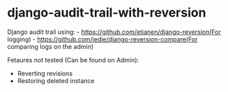 # django-audit-trail-with-reversion

Django audit trail using:
    - https://github.com/etianen/django-reversion(For logging)
    - https://github.com/jedie/django-reversion-compare(For comparing logs on the admin)


Fetaures not tested (Can be found on Admin):
- Reverting revisions
- Restoring deleted instance
